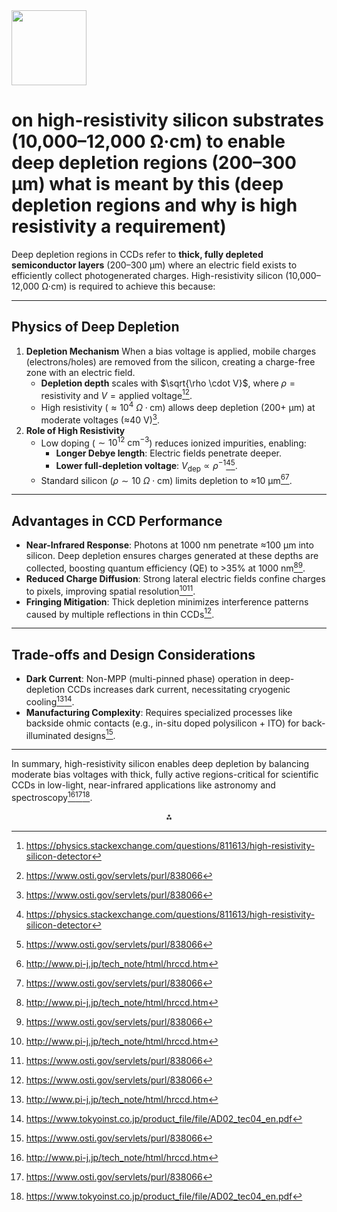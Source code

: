 <img src="https://r2cdn.perplexity.ai/pplx-full-logo-primary-dark%402x.png" class="logo" width="120"/>

# on high-resistivity silicon substrates (10,000–12,000 Ω·cm) to enable deep depletion regions (200–300 μm) what is meant by this (deep depletion regions and why is high resistivity a requirement)

Deep depletion regions in CCDs refer to **thick, fully depleted semiconductor layers** (200–300 μm) where an electric field exists to efficiently collect photogenerated charges. High-resistivity silicon (10,000–12,000 Ω·cm) is required to achieve this because:

---

## **Physics of Deep Depletion**

1. **Depletion Mechanism**
When a bias voltage is applied, mobile charges (electrons/holes) are removed from the silicon, creating a charge-free zone with an electric field.
    - **Depletion depth** scales with $\sqrt{\rho \cdot V}$, where $\rho = \text{resistivity}$ and $V = \text{applied voltage}$[^2][^4].
    - High resistivity ($\approx 10^4\ \Omega\cdot\text{cm}$) allows deep depletion (200+ μm) at moderate voltages (≈40 V)[^4].
2. **Role of High Resistivity**
    - Low doping ($\sim 10^{12}\ \text{cm}^{-3}$) reduces ionized impurities, enabling:
        - **Longer Debye length**: Electric fields penetrate deeper.
        - **Lower full-depletion voltage**: $V_{\text{dep}} \propto \rho^{-1}$[^2][^4].
    - Standard silicon ($\rho \sim 10\ \Omega\cdot\text{cm}$) limits depletion to ≈10 μm[^1][^4].

---

## **Advantages in CCD Performance**

- **Near-Infrared Response**:
Photons at 1000 nm penetrate ≈100 μm into silicon. Deep depletion ensures charges generated at these depths are collected, boosting quantum efficiency (QE) to >35% at 1000 nm[^1][^4].
- **Reduced Charge Diffusion**:
Strong lateral electric fields confine charges to pixels, improving spatial resolution[^1][^4].
- **Fringing Mitigation**:
Thick depletion minimizes interference patterns caused by multiple reflections in thin CCDs[^4].

---

## **Trade-offs and Design Considerations**

- **Dark Current**:
Non-MPP (multi-pinned phase) operation in deep-depletion CCDs increases dark current, necessitating cryogenic cooling[^1][^5].
- **Manufacturing Complexity**:
Requires specialized processes like backside ohmic contacts (e.g., in-situ doped polysilicon + ITO) for back-illuminated designs[^4].

---

In summary, high-resistivity silicon enables deep depletion by balancing moderate bias voltages with thick, fully active regions-critical for scientific CCDs in low-light, near-infrared applications like astronomy and spectroscopy[^1][^4][^5].

<div style="text-align: center">⁂</div>

[^1]: http://www.pi-j.jp/tech_note/html/hrccd.htm

[^2]: https://physics.stackexchange.com/questions/811613/high-resistivity-silicon-detector

[^3]: https://en.wikipedia.org/wiki/Charge-coupled_device

[^4]: https://www.osti.gov/servlets/purl/838066

[^5]: https://www.tokyoinst.co.jp/product_file/file/AD02_tec04_en.pdf

[^6]: https://andor.oxinst.com/learning/view/article/low-dark-current-deep-depletion-(ldc-dd)-technology

[^7]: https://www.teledynevisionsolutions.com/learn/learning-center/imaging-fundamentals/silicon-based-ccds-the-basics/

[^8]: https://www.sciencedirect.com/science/article/am/pii/S0038110122000739

[^9]: https://pubs.aip.org/aip/acp/article-pdf/doi/10.1063/5.0023009/14217515/140001_1_online.pdf

[^10]: https://andor.oxinst.com/learning/view/article/optical-etaloning-in-charge-coupled-devices

[^11]: https://www.spiedigitallibrary.org/conference-proceedings-of-spie/3019/0000/Characterization-of-a-fully-depleted-CCD-on-high-resistivity-silicon/10.1117/12.275174.full

[^12]: https://www.mssl.ucl.ac.uk/www_detector/ccdgroup/spreading/spatial.html

[^13]: https://www.photonics.com/EDU/deep-depletion_CCD/d3401

[^14]: https://space.mit.edu/ACIS/ps_files/Depletion_depth_paper.pdf

[^15]: https://pubs.aip.org/avs/jva/article/23/3/534/391498/Low-and-high-resistivity-silicon-substrate

[^16]: https://www.chu.berkeley.edu/wp-content/uploads/2020/01/Chenming-Hu_ch5-1.pdf

